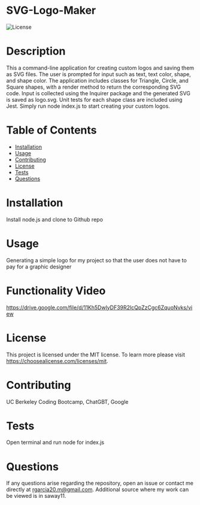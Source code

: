 # SVG-Logo-Maker
![License](https://img.shields.io/badge/license-MIT-blue.svg)
# Description
This a command-line application for creating custom logos and saving them as SVG files.
The user is prompted for input such as text, text color, shape, and shape color. The
application includes classes for Triangle, Circle, and Square shapes, with a render method to return the corresponding SVG code. Input is collected using the Inquirer package and the generated SVG is saved as logo.svg. Unit tests for each shape class are included using Jest. Simply run node index.js to start creating your custom logos.
# Table of Contents
- [Installation](#installation)
- [Usage](#usage)
- [Contributing](#contributing)
- [License](#license)
- [Tests](#tests)
- [Questions](#questions)
# Installation
Install node.js and clone to Github repo
# Usage
Generating a simple logo for my project so that the user does not have to pay for a graphic designer
# Functionality Video
https://drive.google.com/file/d/11Kh5DwlyDF39R2lcQpZzCgc6ZquoNvks/view
# License 
This project is licensed under the MIT license. To learn more please visit https://choosealicense.com/licenses/mit.
# Contributing
UC Berkeley Coding Bootcamp, ChatGBT, Google
# Tests 
Open terminal and run node for index.js
# Questions
If any questions arise regarding the repository, open an issue or contact me directly at rgarcia20.m@gmail.com. Additional source where my work can be viewed is in saway11.